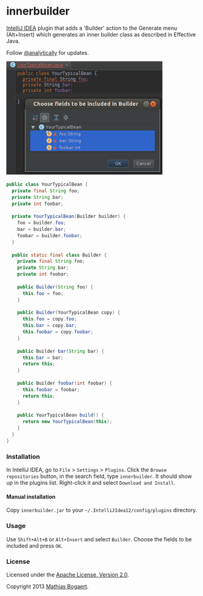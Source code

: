 innerbuilder
============

[IntelliJ IDEA](http://www.jetbrains.com/idea/) plugin that adds a 'Builder' action to the Generate menu (Alt+Insert)
which generates an inner builder class as described in Effective Java.

Follow [@analytically](http://twitter.com/analytically) for updates.

![screenshot](screenshot.png)

```java
public class YourTypicalBean {
  private final String foo;
  private String bar;
  private int foobar;

  private YourTypicalBean(Builder builder) {
    foo = builder.foo;
    bar = builder.bar;
    foobar = builder.foobar;
  }

  public static final class Builder {
    private final String foo;
    private String bar;
    private int foobar;

    public Builder(String foo) {
      this.foo = foo;
    }

    public Builder(YourTypicalBean copy) {
      this.foo = copy.foo;
      this.bar = copy.bar;
      this.foobar = copy.foobar;
    }

    public Builder bar(String bar) {
      this.bar = bar;
      return this;
    }

    public Builder foobar(int foobar) {
      this.foobar = foobar;
      return this;
    }

    public YourTypicalBean build() {
      return new YourTypicalBean(this);
    }
  }
}
```

### Installation

In IntelliJ IDEA, go to `File` > `Settings` > `Plugins`. Click the `Browse repositories` button, in the search field, type `innerbuilder`.
It should show up in the plugins list. Right-click it and select `Download and Install`.

#### Manual installation

Copy `innerbuilder.jar` to your `~/.IntelliJIdea12/config/plugins` directory.

### Usage

Use `Shift+Alt+B` or `Alt+Insert` and select `Builder`. Choose the fields to be included and press `OK`.

### License

Licensed under the [Apache License, Version 2.0](http://www.apache.org/licenses/LICENSE-2.0).

Copyright 2013 [Mathias Bogaert](mailto:mathias.bogaert@gmail.com).